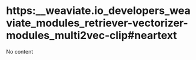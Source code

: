 # https:__weaviate.io_developers_weaviate_modules_retriever-vectorizer-modules_multi2vec-clip#neartext
No content